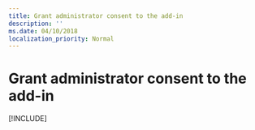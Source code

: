 ```yaml
---
title: Grant administrator consent to the add-in
description: ''
ms.date: 04/10/2018 
localization_priority: Normal
---
```


# Grant administrator consent to the add-in

[!INCLUDE[](../includes/grant-admin-consent-to-an-add-in-include.md)]
